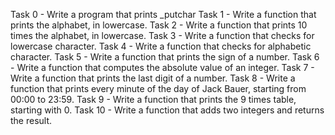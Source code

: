 Task 0 - Write a program that prints _putchar
Task 1 - Write a function that prints the alphabet, in lowercase.
Task 2 - Write a function that prints 10 times the alphabet, in lowercase.
Task 3 - Write a function that checks for lowercase character.
Task 4 - Write a function that checks for alphabetic character.
Task 5 - Write a function that prints the sign of a number.
Task 6 - Write a function that computes the absolute value of an integer.
Task 7 - Write a function that prints the last digit of a number.
Task 8 - Write a function that prints every minute of the day of Jack Bauer, starting from 00:00 to 23:59.
Task 9 - Write a function that prints the 9 times table, starting with 0.
Task 10 - Write a function that adds two integers and returns the result.
